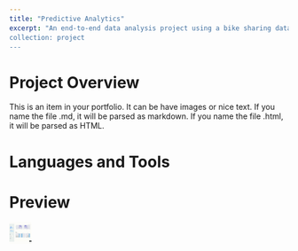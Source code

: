 ```yaml
---
title: "Predictive Analytics"
excerpt: "An end-to-end data analysis project using a bike sharing dataset from Kaggle. Includes data wrangling, EDA, visualization, and dashboard creation.
collection: project
---
```


# Project Overview
This is an item in your portfolio. It can be have images or nice text. If you name the file .md, it will be parsed as markdown. If you name the file .html, it will be parsed as HTML. 

# Languages and Tools

# Preview
<img src="/files/Dashboard.gif" width="40" height="40" />